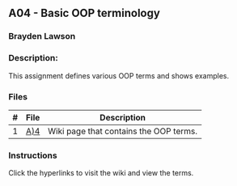 ## A04 - Basic OOP terminology
### Brayden Lawson
### Description:

This assignment defines various OOP terms and shows examples.

### Files

|   #   | File     | Description                      |
| :---: | -------- | -------------------------------- |
|   1   | [A)4](main.cpp) | Wiki page that contains the OOP terms. |


### Instructions

Click the hyperlinks to visit the wiki and view the terms.

